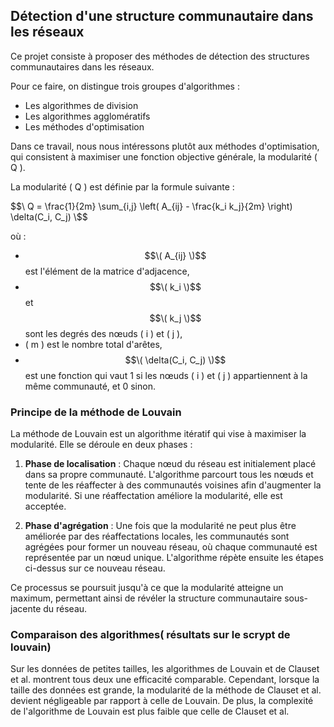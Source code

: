 ## Détection d'une structure communautaire dans les réseaux

Ce projet consiste à proposer des méthodes de détection des structures communautaires dans les réseaux. 

Pour ce faire, on distingue trois groupes d'algorithmes :

* Les algorithmes de division
* Les algorithmes agglomératifs
* Les méthodes d'optimisation

Dans ce travail, nous nous intéressons plutôt aux méthodes d'optimisation, qui consistent à maximiser une fonction objective générale, la modularité \( Q \).

La modularité \( Q \) est définie par la formule suivante :

$$\
Q = \frac{1}{2m} \sum_{i,j} \left( A_{ij} - \frac{k_i k_j}{2m} \right) \delta(C_i, C_j)
\$$

où :
- $$\( A_{ij} \)$$ est l'élément de la matrice d'adjacence,
- $$\( k_i \)$$ et $$\( k_j \)$$ sont les degrés des nœuds \( i \) et \( j \),
- \( m \) est le nombre total d'arêtes,
- $$\( \delta(C_i, C_j) \)$$ est une fonction qui vaut 1 si les nœuds \( i \) et \( j \) appartiennent à la même communauté, et 0 sinon.

### Principe de la méthode de Louvain

La méthode de Louvain est un algorithme itératif qui vise à maximiser la modularité. Elle se déroule en deux phases :

1. **Phase de localisation** : Chaque nœud du réseau est initialement placé dans sa propre communauté. L'algorithme parcourt tous les nœuds et tente de les réaffecter à des communautés voisines afin d'augmenter la modularité. Si une réaffectation améliore la modularité, elle est acceptée.

2. **Phase d'agrégation** : Une fois que la modularité ne peut plus être améliorée par des réaffectations locales, les communautés sont agrégées pour former un nouveau réseau, où chaque communauté est représentée par un nœud unique. L'algorithme répète ensuite les étapes ci-dessus sur ce nouveau réseau.

Ce processus se poursuit jusqu'à ce que la modularité atteigne un maximum, permettant ainsi de révéler la structure communautaire sous-jacente du réseau.

### Comparaison des algorithmes( résultats sur le scrypt de louvain)

Sur les données de petites tailles, les algorithmes de Louvain et de Clauset et al. montrent tous deux une efficacité comparable. Cependant, lorsque la taille des données est grande, la modularité de la méthode de Clauset et al. devient négligeable par rapport à celle de Louvain. De plus, la complexité de l'algorithme de Louvain est plus faible que celle de Clauset et al.
